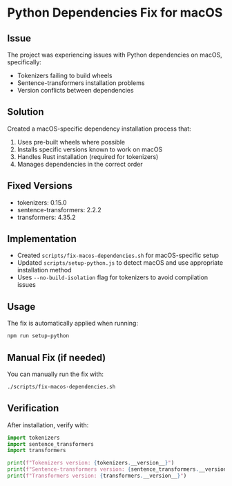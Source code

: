 # Python Dependencies Fix for macOS

## Issue
The project was experiencing issues with Python dependencies on macOS, specifically:
- Tokenizers failing to build wheels
- Sentence-transformers installation problems
- Version conflicts between dependencies

## Solution
Created a macOS-specific dependency installation process that:
1. Uses pre-built wheels where possible
2. Installs specific versions known to work on macOS
3. Handles Rust installation (required for tokenizers)
4. Manages dependencies in the correct order

## Fixed Versions
- tokenizers: 0.15.0
- sentence-transformers: 2.2.2
- transformers: 4.35.2

## Implementation
- Created `scripts/fix-macos-dependencies.sh` for macOS-specific setup
- Updated `scripts/setup-python.js` to detect macOS and use appropriate installation method
- Uses `--no-build-isolation` flag for tokenizers to avoid compilation issues

## Usage
The fix is automatically applied when running:
```bash
npm run setup-python
```

## Manual Fix (if needed)
You can manually run the fix with:
```bash
./scripts/fix-macos-dependencies.sh
```

## Verification
After installation, verify with:
```python
import tokenizers
import sentence_transformers
import transformers

print(f"Tokenizers version: {tokenizers.__version__}")
print(f"Sentence-transformers version: {sentence_transformers.__version__}")
print(f"Transformers version: {transformers.__version__}")
```
